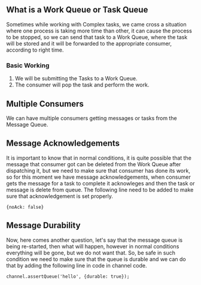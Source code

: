 ## What is a Work Queue or Task Queue
Sometimes while working with Complex tasks, we came cross a situation where one process is taking more time than other, it can cause the process to be stopped, so we can send that task to a Work Queue, where the task will be stored and it will be forwarded to the appropriate consumer, according to right time.

### Basic Working
1. We will be submitting the Tasks to a Work Queue.
2. The consumer will pop the task and perform the work.

## Multiple Consumers
We can have multiple consumers getting messages or tasks from the Message Queue.

## Message Acknowledgements
It is important to know that in normal conditions, it is quite possible that the message that consumer got can be deleted from the Work Queue after dispatching it, but we need to make sure that consumer has done its work, so for this moment we have message acknowledgements, when consumer gets the message for a task to complete it acknowleges and then the task or message is delete from queue.
The following line need to be added to make sure that acknowledgement is set properly.

`{noAck: false}`

## Message Durability
Now, here comes another question, let's say that the message queue is being re-started, then what will happen, however in normal conditions everything will be gone, but we do not want that. So, be safe in such condition we need to make sure that the queue is durable and we can do that by adding the following line in code in channel code.

`channel.assertQueue('hello', {durable: true});`
 